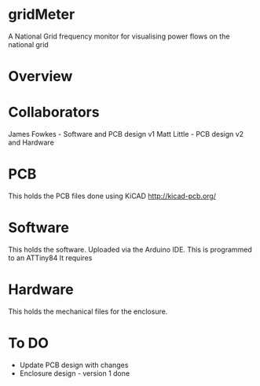 # gridMeter
A National Grid frequency monitor for visualising power flows on the national grid

# Overview




# Collaborators
James Fowkes - Software and PCB design v1
Matt Little - PCB design v2 and Hardware


# PCB
This holds the PCB files done using KiCAD
http://kicad-pcb.org/

# Software
This holds the software. Uploaded via the Arduino IDE.
This is programmed to an ATTiny84
It requires

# Hardware
This holds the mechanical files for the enclosure.



# To DO

- Update PCB design with changes
- Enclosure design - version 1 done
